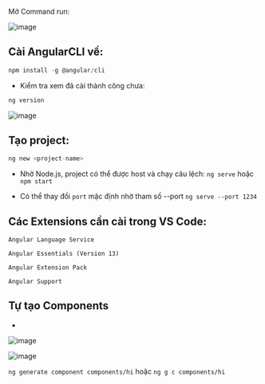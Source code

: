 Mở Command run: 

![image](https://github.com/levietaqviet1/Angular/assets/85175337/efe81eec-6a51-4680-baa5-455a767ee42e)

## Cài AngularCLI về:
```c 
npm install -g @angular/cli
```

- Kiểm tra xem đã cài thành công chưa: 

```c 
ng version
```

![image](https://github.com/levietaqviet1/Angular/assets/85175337/2b97994c-be74-4613-9d78-7b967761f240)


## Tạo project: 
```c 
ng new <project-name>
```

- Nhờ Node.js, project có thể được host và chạy câu lệch: 
`ng serve` hoặc `npm start`

- Có thể thay đổi `port` mặc định nhờ tham số --port
`ng serve --port 1234`

## Các Extensions cần cài trong VS Code: 

`Angular Language Service`

`Angular Essentials (Version 13)`

`Angular Extension Pack`

`Angular Support`

## Tự tạo Components
- 
![image](https://github.com/levietaqviet1/Angular/assets/85175337/e05b2318-d810-4f34-8e14-5be40dec3e58)

![image](https://github.com/levietaqviet1/Angular/assets/85175337/7f969ae7-16e4-4708-bac8-059c14564ba0)


`ng generate component components/hi`  hoặc `ng g c components/hi`
